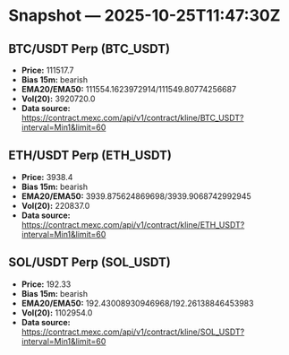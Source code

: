 # Snapshot — 2025-10-25T11:47:30Z

## BTC/USDT Perp (BTC_USDT)
- **Price:** 111517.7
- **Bias 15m:** bearish
- **EMA20/EMA50:** 111554.1623972914/111549.80774256687
- **Vol(20):** 3920720.0
- **Data source:** https://contract.mexc.com/api/v1/contract/kline/BTC_USDT?interval=Min1&limit=60

## ETH/USDT Perp (ETH_USDT)
- **Price:** 3938.4
- **Bias 15m:** bearish
- **EMA20/EMA50:** 3939.875624869698/3939.9068742992945
- **Vol(20):** 220837.0
- **Data source:** https://contract.mexc.com/api/v1/contract/kline/ETH_USDT?interval=Min1&limit=60

## SOL/USDT Perp (SOL_USDT)
- **Price:** 192.33
- **Bias 15m:** bearish
- **EMA20/EMA50:** 192.43008930946968/192.26138846453983
- **Vol(20):** 1102954.0
- **Data source:** https://contract.mexc.com/api/v1/contract/kline/SOL_USDT?interval=Min1&limit=60
